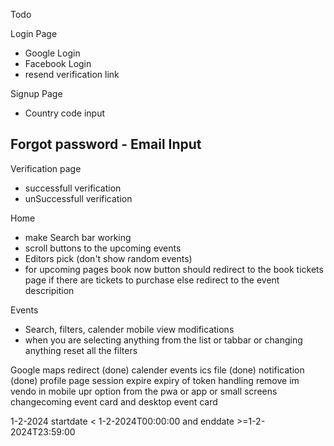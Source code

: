 Todo

Login Page
- Google Login
- Facebook Login
- resend verification link

Signup Page
- Country code input

Forgot password - Email Input
- 

Verification page 
- successfull verification 
- unSuccessfull verification 

Home
- make Search bar working
- scroll buttons to the upcoming events
- Editors pick (don't show random events)
- for upcoming pages book now button should redirect to the book tickets page if there   are tickets to purchase else redirect to the event descripition

Events
- Search, filters, calender mobile view modifications
- when you are selecting anything from the list or tabbar or changing anything reset all the filters


Google maps redirect (done)
calender events 
ics file (done)
notification (done)
profile page session expire
expiry of token handling
remove im vendo in mobile upr option from the pwa or app or small screens
changecoming event card and desktop event card

1-2-2024
startdate < 1-2-2024T00:00:00 and enddate >=1-2-2024T23:59:00